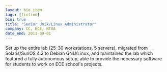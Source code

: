 ```yaml
---
layout: bio_item
tags: [fiction]
bio: true
title: "Senior Unix/Linux Administrator"
company: CC, ECE, NTUA
date_end: 2011-09-01
---
```


Set up the entire lab (25-30 workstations, 5 servers), migrated from
Solaris/SunOS 4.3 to Debian GNU/Linux, and maintained the lab which featured
a fully autonomous setup, able to provide the necessary software for students
to work on ECE school's projects.
